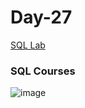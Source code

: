 # Day-27
[SQL Lab](https://satr.codes/)

### SQL Courses
![image](https://github.com/user-attachments/assets/04b57a21-6255-44c2-bea3-5ce7c61b5b2d)


